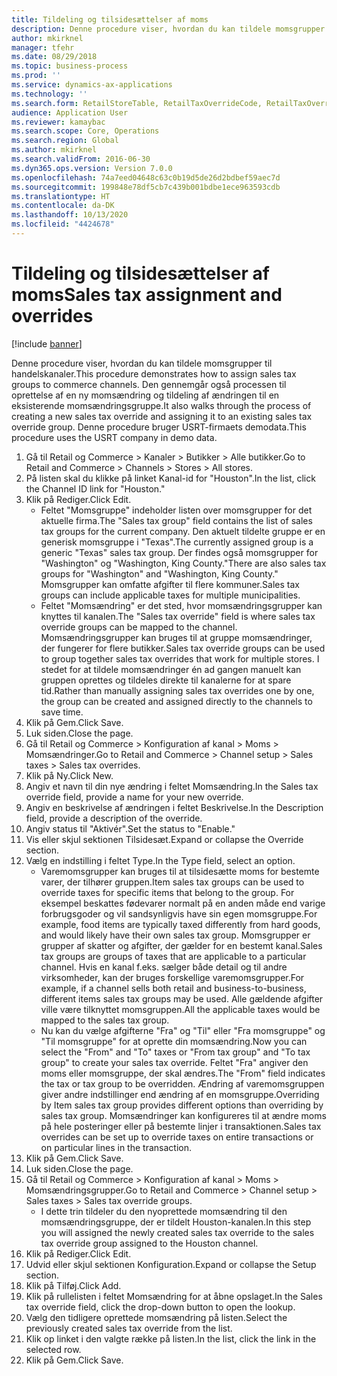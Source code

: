 ```yaml
---
title: Tildeling og tilsidesættelser af moms
description: Denne procedure viser, hvordan du kan tildele momsgrupper til handelskanaler.
author: mkirknel
manager: tfehr
ms.date: 08/29/2018
ms.topic: business-process
ms.prod: ''
ms.service: dynamics-ax-applications
ms.technology: ''
ms.search.form: RetailStoreTable, RetailTaxOverrideCode, RetailTaxOverrideGroup
audience: Application User
ms.reviewer: kamaybac
ms.search.scope: Core, Operations
ms.search.region: Global
ms.author: mkirknel
ms.search.validFrom: 2016-06-30
ms.dyn365.ops.version: Version 7.0.0
ms.openlocfilehash: 74a7eed04648c63c0b19d5de26d2bdbef59aec7d
ms.sourcegitcommit: 199848e78df5cb7c439b001bdbe1ece963593cdb
ms.translationtype: HT
ms.contentlocale: da-DK
ms.lasthandoff: 10/13/2020
ms.locfileid: "4424678"
---
```

# <a name="sales-tax-assignment-and-overrides"></a><span data-ttu-id="48746-103">Tildeling og tilsidesættelser af moms</span><span class="sxs-lookup"><span data-stu-id="48746-103">Sales tax assignment and overrides</span></span>

[!include [banner](../../includes/banner.md)]

<span data-ttu-id="48746-104">Denne procedure viser, hvordan du kan tildele momsgrupper til handelskanaler.</span><span class="sxs-lookup"><span data-stu-id="48746-104">This procedure demonstrates how to assign sales tax groups to commerce channels.</span></span> <span data-ttu-id="48746-105">Den gennemgår også processen til oprettelse af en ny momsændring og tildeling af ændringen til en eksisterende momsændringsgruppe.</span><span class="sxs-lookup"><span data-stu-id="48746-105">It also walks through the process of creating a new sales tax override and assigning it to an existing sales tax override group.</span></span> <span data-ttu-id="48746-106">Denne procedure bruger USRT-firmaets demodata.</span><span class="sxs-lookup"><span data-stu-id="48746-106">This procedure uses the USRT company in demo data.</span></span>

1. <span data-ttu-id="48746-107">Gå til Retail og Commerce > Kanaler > Butikker > Alle butikker.</span><span class="sxs-lookup"><span data-stu-id="48746-107">Go to Retail and Commerce > Channels > Stores > All stores.</span></span>
2. <span data-ttu-id="48746-108">På listen skal du klikke på linket Kanal-id for "Houston".</span><span class="sxs-lookup"><span data-stu-id="48746-108">In the list, click the Channel ID link for "Houston."</span></span>
3. <span data-ttu-id="48746-109">Klik på Rediger.</span><span class="sxs-lookup"><span data-stu-id="48746-109">Click Edit.</span></span>
    * <span data-ttu-id="48746-110">Feltet "Momsgruppe" indeholder listen over momsgrupper for det aktuelle firma.</span><span class="sxs-lookup"><span data-stu-id="48746-110">The "Sales tax group" field contains the list of sales tax groups for the current company.</span></span> <span data-ttu-id="48746-111">Den aktuelt tildelte gruppe er en generisk momsgruppe i "Texas".</span><span class="sxs-lookup"><span data-stu-id="48746-111">The currently assigned group is a generic "Texas" sales tax group.</span></span> <span data-ttu-id="48746-112">Der findes også momsgrupper for "Washington" og "Washington, King County."</span><span class="sxs-lookup"><span data-stu-id="48746-112">There are also sales tax groups for "Washington" and "Washington, King County."</span></span> <span data-ttu-id="48746-113">Momsgrupper kan omfatte afgifter til flere kommuner.</span><span class="sxs-lookup"><span data-stu-id="48746-113">Sales tax groups can include applicable taxes for multiple municipalities.</span></span>  
    * <span data-ttu-id="48746-114">Feltet "Momsændring" er det sted, hvor momsændringsgrupper kan knyttes til kanalen.</span><span class="sxs-lookup"><span data-stu-id="48746-114">The "Sales tax override" field is where sales tax override groups can be mapped to the channel.</span></span> <span data-ttu-id="48746-115">Momsændringsgrupper kan bruges til at gruppe momsændringer, der fungerer for flere butikker.</span><span class="sxs-lookup"><span data-stu-id="48746-115">Sales tax override groups can be used to group together sales tax overrides that work for multiple stores.</span></span> <span data-ttu-id="48746-116">I stedet for at tildele momsændringer én ad gangen manuelt kan gruppen oprettes og tildeles direkte til kanalerne for at spare tid.</span><span class="sxs-lookup"><span data-stu-id="48746-116">Rather than manually assigning sales tax overrides one by one, the group can be created and assigned directly to the channels to save time.</span></span>  
4. <span data-ttu-id="48746-117">Klik på Gem.</span><span class="sxs-lookup"><span data-stu-id="48746-117">Click Save.</span></span>
5. <span data-ttu-id="48746-118">Luk siden.</span><span class="sxs-lookup"><span data-stu-id="48746-118">Close the page.</span></span>
6. <span data-ttu-id="48746-119">Gå til Retail og Commerce > Konfiguration af kanal > Moms > Momsændringer.</span><span class="sxs-lookup"><span data-stu-id="48746-119">Go to Retail and Commerce > Channel setup > Sales taxes > Sales tax overrides.</span></span>
7. <span data-ttu-id="48746-120">Klik på Ny.</span><span class="sxs-lookup"><span data-stu-id="48746-120">Click New.</span></span>
8. <span data-ttu-id="48746-121">Angiv et navn til din nye ændring i feltet Momsændring.</span><span class="sxs-lookup"><span data-stu-id="48746-121">In the Sales tax override field, provide a name for your new override.</span></span>
9. <span data-ttu-id="48746-122">Angiv en beskrivelse af ændringen i feltet Beskrivelse.</span><span class="sxs-lookup"><span data-stu-id="48746-122">In the Description field, provide a description of the override.</span></span>
10. <span data-ttu-id="48746-123">Angiv status til "Aktivér".</span><span class="sxs-lookup"><span data-stu-id="48746-123">Set the status to "Enable."</span></span>
11. <span data-ttu-id="48746-124">Vis eller skjul sektionen Tilsidesæt.</span><span class="sxs-lookup"><span data-stu-id="48746-124">Expand or collapse the Override section.</span></span>
12. <span data-ttu-id="48746-125">Vælg en indstilling i feltet Type.</span><span class="sxs-lookup"><span data-stu-id="48746-125">In the Type field, select an option.</span></span>
    * <span data-ttu-id="48746-126">Varemomsgrupper kan bruges til at tilsidesætte moms for bestemte varer, der tilhører gruppen.</span><span class="sxs-lookup"><span data-stu-id="48746-126">Item sales tax groups can be used to override taxes for specific items that belong to the group.</span></span> <span data-ttu-id="48746-127">For eksempel beskattes fødevarer normalt på en anden måde end varige forbrugsgoder og vil sandsynligvis have sin egen momsgruppe.</span><span class="sxs-lookup"><span data-stu-id="48746-127">For example, food items are typically taxed differently from hard goods, and would likely have their own sales tax group.</span></span> <span data-ttu-id="48746-128">Momsgrupper er grupper af skatter og afgifter, der gælder for en bestemt kanal.</span><span class="sxs-lookup"><span data-stu-id="48746-128">Sales tax groups are groups of taxes that are applicable to a particular channel.</span></span> <span data-ttu-id="48746-129">Hvis en kanal f.eks. sælger både detail og til andre virksomheder, kan der bruges forskellige varemomsgrupper.</span><span class="sxs-lookup"><span data-stu-id="48746-129">For example, if a channel sells both retail and business-to-business, different items sales tax groups may be used.</span></span> <span data-ttu-id="48746-130">Alle gældende afgifter ville være tilknyttet momsgruppen.</span><span class="sxs-lookup"><span data-stu-id="48746-130">All the applicable taxes would be mapped to the sales tax group.</span></span>  
    * <span data-ttu-id="48746-131">Nu kan du vælge afgifterne "Fra" og "Til" eller "Fra momsgruppe" og "Til momsgruppe" for at oprette din momsændring.</span><span class="sxs-lookup"><span data-stu-id="48746-131">Now you can select the "From" and "To" taxes or "From tax group" and "To tax group" to create your sales tax override.</span></span> <span data-ttu-id="48746-132">Feltet "Fra" angiver den moms eller momsgruppe, der skal ændres.</span><span class="sxs-lookup"><span data-stu-id="48746-132">The "From" field indicates the tax or tax group to be overridden.</span></span> <span data-ttu-id="48746-133">Ændring af varemomsgruppen giver andre indstillinger end ændring af en momsgruppe.</span><span class="sxs-lookup"><span data-stu-id="48746-133">Overriding by Item sales tax group provides different options than overriding by sales tax group.</span></span> <span data-ttu-id="48746-134">Momsændringer kan konfigureres til at ændre moms på hele posteringer eller på bestemte linjer i transaktionen.</span><span class="sxs-lookup"><span data-stu-id="48746-134">Sales tax overrides can be set up to override taxes on entire transactions or on particular lines in the transaction.</span></span>  
13. <span data-ttu-id="48746-135">Klik på Gem.</span><span class="sxs-lookup"><span data-stu-id="48746-135">Click Save.</span></span>
14. <span data-ttu-id="48746-136">Luk siden.</span><span class="sxs-lookup"><span data-stu-id="48746-136">Close the page.</span></span>
15. <span data-ttu-id="48746-137">Gå til Retail og Commerce > Konfiguration af kanal > Moms > Momsændringsgrupper.</span><span class="sxs-lookup"><span data-stu-id="48746-137">Go to Retail and Commerce > Channel setup > Sales taxes > Sales tax override groups.</span></span>
    * <span data-ttu-id="48746-138">I dette trin tildeler du den nyoprettede momsændring til den momsændringsgruppe, der er tildelt Houston-kanalen.</span><span class="sxs-lookup"><span data-stu-id="48746-138">In this step you will assigned the newly created sales tax override to the sales tax override group assigned to the Houston channel.</span></span>  
16. <span data-ttu-id="48746-139">Klik på Rediger.</span><span class="sxs-lookup"><span data-stu-id="48746-139">Click Edit.</span></span>
17. <span data-ttu-id="48746-140">Udvid eller skjul sektionen Konfiguration.</span><span class="sxs-lookup"><span data-stu-id="48746-140">Expand or collapse the Setup section.</span></span>
18. <span data-ttu-id="48746-141">Klik på Tilføj.</span><span class="sxs-lookup"><span data-stu-id="48746-141">Click Add.</span></span>
19. <span data-ttu-id="48746-142">Klik på rullelisten i feltet Momsændring for at åbne opslaget.</span><span class="sxs-lookup"><span data-stu-id="48746-142">In the Sales tax override field, click the drop-down button to open the lookup.</span></span>
20. <span data-ttu-id="48746-143">Vælg den tidligere oprettede momsændring på listen.</span><span class="sxs-lookup"><span data-stu-id="48746-143">Select the previously created sales tax override from the list.</span></span>
21. <span data-ttu-id="48746-144">Klik op linket i den valgte række på listen.</span><span class="sxs-lookup"><span data-stu-id="48746-144">In the list, click the link in the selected row.</span></span>
22. <span data-ttu-id="48746-145">Klik på Gem.</span><span class="sxs-lookup"><span data-stu-id="48746-145">Click Save.</span></span>


